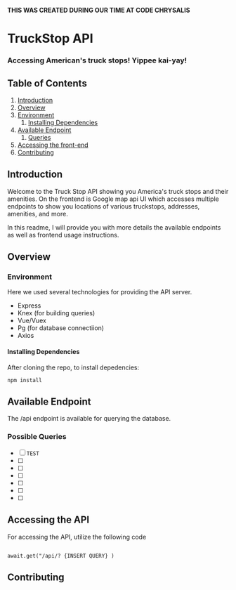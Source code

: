 ****THIS WAS CREATED DURING OUR TIME AT CODE CHRYSALIS****

# TruckStop API
### Accessing American's truck stops! Yippee kai-yay!



## Table of Contents

1.  [Introduction](#introduction)
1.  [Overview](#overview)
1.  [Environment](#environment)
    1.  [Installing Dependencies](#installing-dependencies)
1.  [Available Endpoint](#available-queries)
    1.  [Queries](#queries)
1. [Accessing the front-end](#accessing-the-front-end)
1.  [Contributing](#contributing)


## Introduction

Welcome to the Truck Stop API showing you America's truck stops and their amenities. On the frontend is Google map api UI 
which accesses multiple endpoints to show you locations of various truckstops, addresses, amenities, and more. 

In this readme, I will provide you with more details the available endpoints as well as frontend usage instructions. 

## Overview

### Environment

Here we used several technologies for providing the API server. 

* Express
* Knex (for building queries)
* Vue/Vuex
* Pg (for database connectiion)
* Axios

#### Installing Dependencies

After cloning the repo, to install depedencies:

```shell
npm install
```


## Available Endpoint

The /api endpoint is available for querying the database. 


### Possible Queries

- [ ] `TEST`
- [ ] 
- [ ] 
- [ ] 
- [ ] 
- [ ] 
- [ ] 



## Accessing the API

For accessing the API, utilize the following code

```shell

await.get("/api/? {INSERT QUERY} )

```


## Contributing

